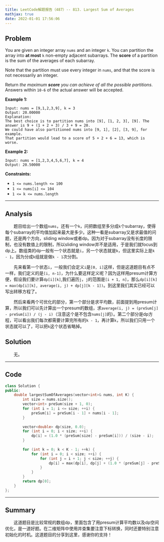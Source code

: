 ```yaml
---
title: LeetCode解题报告（487）-- 813. Largest Sum of Averages
mathjax: true
date: 2022-01-01 17:56:06
---
```


## Problem

You are given an integer array `nums` and an integer `k`. You can partition the array into **at most** `k` non-empty adjacent subarrays. The **score** of a partition is the sum of the averages of each subarray.

Note that the partition must use every integer in `nums`, and that the score is not necessarily an integer.

Return *the maximum **score** you can achieve of all the possible partitions*. Answers within `10-6` of the actual answer will be accepted.

<!-- more -->

**Example 1:**

```
Input: nums = [9,1,2,3,9], k = 3
Output: 20.00000
Explanation: 
The best choice is to partition nums into [9], [1, 2, 3], [9]. The answer is 9 + (1 + 2 + 3) / 3 + 9 = 20.
We could have also partitioned nums into [9, 1], [2], [3, 9], for example.
That partition would lead to a score of 5 + 2 + 6 = 13, which is worse.
```

**Example 2:**

```
Input: nums = [1,2,3,4,5,6,7], k = 4
Output: 20.50000
```



**Constraints:**

- `1 <= nums.length <= 100`
- `1 <= nums[i] <= 104`
- `1 <= k <= nums.length`

---

## Analysis

&emsp;&emsp;题目给出一个数组`nums`，还有一个`k`，问把数组至多分成`k`个subarray，使得每个subarray的平均值加起来最大是多少。这种一看是subarray又是求最值的问题，还是两个方向，sliding window或者dp。因为对于subarray没有长度的限制，也没有数值上的限制，所以sliding window并不是适用，于是我们就focus到dp上。数组类的dp一般有一个状态就是`i`，另一个状态就是`k`，但这里实际上是`k - 1`，因为分成`k`组就是做`k - 1`次分割。

&emsp;&emsp;先来看第一个状态`i`，一般我们会定义`i`是`[0, i]`这样，但是这道题目有点不一样，我们定义的是`[i, n-1]`，为什么要这样定义呢？因为这样用presum计算方便，假设我们要计算`dp[i][k]`,我们遍历`j`，`j`的范围是`[i + 1, n]`，那么`dp[i][k] = max(dp[i][k], average(i, j) + dp[j][k - 1])`。到这里我们其实已经可以写出转移方程了。

&emsp;&emsp;然后来看两个可优化的部分，第一个部分是求平均数，前面提到用presum计算，所以我们可以先计算出一个presum的数组，求`average(i, j) = (preSum[j] - preSum[i]) / (j - i)`（注意这个是不包含`nums[j]`的）。第二个部分是dp方程，可以看出我们每次都需要计算完所有的`k - 1`，再计算`k`，所以我们只用一个状态就可以了，可以把`k`这个状态省略掉。

## Solution

&emsp;&emsp;无。

------

## Code

```c++
class Solution {
public:
    double largestSumOfAverages(vector<int>& nums, int K) {
        int size = nums.size();
        vector<int> preSum(size + 1, 0);
        for (int i = 1; i <= size; ++i) {
            preSum[i] = preSum[i - 1] + nums[i - 1];
        }
        
        vector<double> dp(size, 0.0);
        for (int i = 0; i < size; ++i) {
            dp[i] = (1.0 * (preSum[size] - preSum[i])) / (size - i);
        }
        
        for (int k = 0; k < K - 1; ++k) {
            for (int i = 0; i < size; ++i) {
                for (int j = i + 1; j < size; ++j) {
                    dp[i] = max(dp[i], dp[j] + (1.0 * (preSum[j] - preSum[i])) / (j - i));
                }
            }
        }
        return dp[0];
    }
};
```

------

## Summary

&emsp;&emsp;这道题目是比较常规的数组dp，里面包含了用presum计算平均数以及dp空间优化，是一道好题。在二维矩阵中使用并查集要注意下标转换，同时还要特别注意初始化的时机。这道题目的分享到这里，感谢你的支持！

